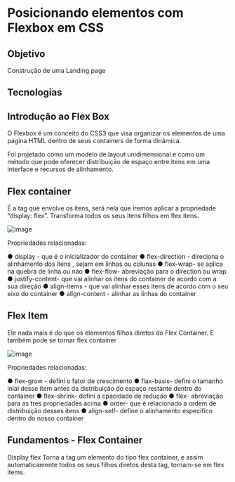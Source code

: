 # Posicionando elementos com Flexbox em CSS

## Objetivo

Construção de uma Landing page

## Tecnologias



## Introdução ao Flex Box

O Flexbox é um conceito do CSS3 que visa organizar os elementos de uma página HTML dentro de seus containers de forma dinâmica.

Foi projetado como um modelo de layout unidimensional e como um método que pode oferecer distribuição de espaço entre itens em uma interface e recursos de alinhamento.

## Flex container


É a tag que envolve os itens, será nela que iremos aplicar a propriedade “display: flex”. Transforma todos os seus itens filhos
em flex itens.

![image](https://user-images.githubusercontent.com/52088444/171762073-5d21daf8-790a-4757-8994-b6e2ca981415.png)

Propriedades relacionadas:

● display - que é o inicializador do container
● flex-direction - direciona o alinhamento dos itens , sejam em linhas ou colunas
● flex-wrap- se aplica na quebra de linha ou não
● flex-flow- abreviação para o direction ou wrap
● justify-content- que vai alinhar os itens do container de acordo com a sua direção
● align-items - que vai alinhar esses itens de acordo com o seu eixo do container
● align-content - alinhar as linhas do container


## Flex Item

Ele nada mais é do que os elementos filhos diretos do Flex Container. E também pode se tornar flex container

![image](https://user-images.githubusercontent.com/52088444/171762664-0f0d1fd7-1c05-4139-b8a3-581b11afce8e.png)

Propriedades relacionadas:

● flex-grow - defini o fator de crescimento
● flax-basis- defini o tamanho inial desse item antes da distribuição do espaço restante dentro do container
● flex-shrink- defini a cpacidade de redução
● flex- abreviação para as tres propriedades acima
● order- que é relacionado a ordem de distribuição desses itens
● align-self- define o alinhamento especifico dentro do nosso container

## Fundamentos - Flex Container

Display flex Torna a tag um elemento do tipo flex container, e assim automaticamente todos os seus filhos diretos desta tag, tornam-se em flex items.


